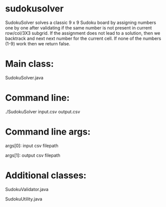 sudokusolver
============

SudokuSolver solves a classic 9 x 9 Sudoku board by 
assigning numbers one by one after validating
if the same number is not present in current row/col/3X3 subgrid. 
If the assignment does not lead to a solution, then we backtrack 
and next next number for the current cell. 
If none of the numbers (1-9) work then we return false.


Main class:
===========
SudokuSolver.java

Command line: 
=============
./SudokuSolver input.csv output.csv

Command line args:
==================
args[0]: input csv filepath

args[1]: output csv filepath


Additional classes:
===================
SudokuValidator.java

SudokuUtility.java

